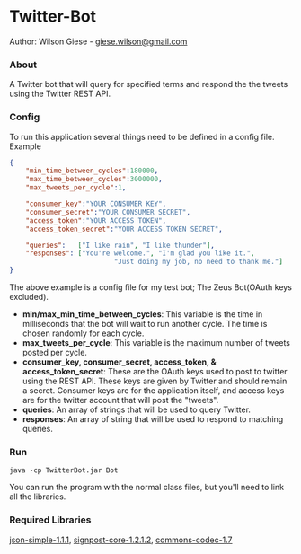 Twitter-Bot
===========

Author: Wilson Giese - giese.wilson@gmail.com
### About

A Twitter bot that will query for specified terms and respond the the tweets using the Twitter REST API. 

### Config

To run this application several things need to be defined in a config file. Example
```json
{
	"min_time_between_cycles":180000,
	"max_time_between_cycles":3000000,
	"max_tweets_per_cycle":1,

	"consumer_key":"YOUR CONSUMER KEY",
	"consumer_secret":"YOUR CONSUMER SECRET",
	"access_token":"YOUR ACCESS TOKEN",
	"access_token_secret":"YOUR ACCESS TOKEN SECRET",

	"queries":   ["I like rain", "I like thunder"], 
	"responses": ["You're welcome.", "I'm glad you like it.",  
					      "Just doing my job, no need to thank me."]
}
```

The above example is a config file for my test bot; The Zeus Bot(OAuth keys excluded). 
- **min/max_min_time_between_cycles**: This variable is the time in milliseconds that the bot will wait to run another cycle. The time is chosen randomly for each cycle. 
- **max_tweets_per_cycle**: This variable is the maximum number of tweets posted per cycle. 
- **consumer_key, consumer_secret, access_token, & access_token_secret**: These are the OAuth keys used to post to twitter using the REST API. These keys are given by Twitter and should remain a secret. Consumer keys are for the application itself, and access keys are for the twitter account that will post the "tweets". 
- **queries**: An array of strings that will be used to query Twitter. 
- **responses**: An array of string that will be used to respond to matching queries. 

### Run

	java -cp TwitterBot.jar Bot
You can run the program with the normal class files, but you'll need to link all the libraries. 
### Required Libraries

[json-simple-1.1.1](http://code.google.com/p/json-simple/downloads/list), [signpost-core-1.2.1.2](http://code.google.com/p/oauth-signpost/downloads/list), [commons-codec-1.7](http://commons.apache.org/codec/download_codec.cgi)
